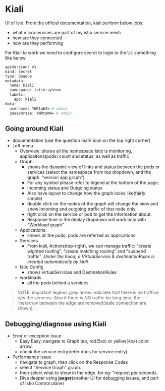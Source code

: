 # Kiali

UI of Isio. From the official documentation, kiali perform below jobs:

- what microservices are part of my istio service mesh
- how are they connected
- how are they performing

For Kiali to work we need to configure secret to login to the UI. something like below

```sh
apiVersion: v1
kind: Secret
type: Opaque
metadata:
  name: kiali
  namespace: istio-system
  labels:
    app: kiali
data:
  username: YWRtaW4= # admin
  passphrase: YWRtaW4= # admin
```

## Going around Kiali

- documentation (use the question mark icon on the top right corner)
- Left menu
  - Overview: shows all the namespace Istio is monitoring, applicaitons(pods) count and status, as well as traffic
  - Graph:
    - shows the dynamic view of links and status between the pods or services (select the namespace from top dropdown, and the graph: "version app graph").
    - For any symbol please refer to legend at the bottom of the page.
    - Incoming status and Outgoing status
    - Also have layout to change how the graph looks like(fairly simple)
    - double click on the nodes of the graph will change the view and show incoming and outgoing traffic of that node only.
    - right click on the service or pod to get the information about.
    - Response time in the deplay dropdown will work only with "Workload graph"
  - Applications:
    - shows all the pods, pods are referred as applications.
  - Services
    - From kiali, Actions(top-right), we can manage traffic: "create wighted routing", "create matching routing" and "suspend traffic". *Under the hood, a VirtualService & destinationRules is created automatically by kiali*
  - Istio Config
    - shows virtualServices and DestinationRules
  - workloads
    - all the pods behind a services.

> NOTE: important legend: grey arrow indicates that there is no traffice b/w the services. Also if there is NO traffic for long time, the line/arrow between the edge are removed(stale connection are shown).

## Debugging/diagnose using Kiali

- Error or exception issue
  - Easy Easy, navigate to Graph tab, red(5xx) or yellow(4xx) color arrow.
  - check the service entry(refer docs for service entry).
- Performance issue
  - navigate to graph, then click on the Response Codes
  - select "Service Graph" graph.
  - then select what to show in the edge. for eg: "request per seconds.
  - Dive deeper using **jaeger**(another UI for debugging issues, and part of Istio Control plane)
